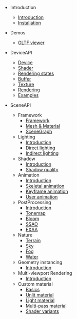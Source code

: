 - Introduction

  - [Introduction](en/intro.md)
  - [Installation](en/installation.md)

- Demos

  - [GLTF viewer](en/gltf.md)

- DeviceAPI

  - [Device](en/device.md)
  - [Shader](en/shader.md)
  - [Rendering states](en/renderstate.md)
  - [Buffer](en/buffer.md)
  - [Texture](en/texture.md)
  - [Rendering](en/drawcall.md)
  - [Examples](en/devicesamples.md)

- SceneAPI

  - Framework
    - [Framework](en/scene-basic.md)
    - [Mesh & Material](en/mesh-material.md)
    - [SceneGraph](en/scene-graph.md)
  - Lighting
    - [Introduction](en/lighting-intro.md)
    - [Direct lighting](en/lighting-direct.md)
    - [Indirect lighting](en/lighting-indirect.md)
  - Shadow
    - [Introduction](en/shadow-intro.md)
    - [Shadow quality](en/shadow-aa.md)
  - Animation
    - [Introduction](en/animation-intro.md)
    - [Skeletal animation](en/animation-skeleton.md)
    - [Keyframe animation](en/animation-keyframe.md)
    - [User animation](en/animation-custom.md)
  - PostProcessing
    - [Introduction](en/posteffect-intro.md)
    - [Tonemap](en/posteffect-tonemap.md)
    - [Bloom](en/posteffect-bloom.md)
    - [SSAO](en/posteffect-sao.md)
    - [FXAA](en/posteffect-fxaa.md)
  - Nature
    - [Terrain](en/terrain.md)
    - [Sky](en/sky.md)
    - [Fog](en/fog.md)
    - [Water](en/water.md)
  - Geometry instancing
    - [Introduction](en/instancing-intro.md)
  - Multi-viewport Rendering
    - [Introduction](en/multi-views.md)
  - Custom material
    - [Basics](en/user-material.md)
    - [Unlit material](en/user-material-unlit.md)
    - [Light material](en/user-material-lit.md)
    - [Multi-pass material](en/user-material-multipass.md)
    - [Shader variants](en/user-material-var.md)

